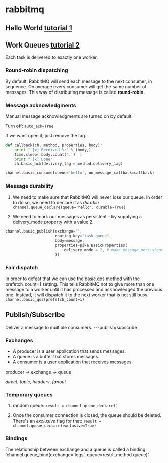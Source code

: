 # rabbitmq

## Hello World   [tutorial 1](https://www.rabbitmq.com/tutorials/tutorial-one-python.html)

## Work Queues   [tutorial 2](https://www.rabbitmq.com/tutorials/tutorial-two-python.html)
Each task is delivered to exactly one worker.

### Round-robin dispatching
By default, RabbitMQ will send each message to the next consumer, in sequence. On average every consumer will get the same number of messages. This way of distributing message is called **round-robin.**

### Message acknowledgments
Manual message acknowledgments are turned on by default.

Turn off:
`auto_ack=True`

If we want open it, just remove the tag.

```python
def callback(ch, method, properties, body):
    print " [x] Received %r" % (body,)
    time.sleep( body.count('.')  )
    print " [x] Done"
    ch.basic_ack(delivery_tag = method.delivery_tag)

channel.basic_consume(queue='hello', on_message_callback=callback)
```

### Message durability
1. We need to make sure that RabbitMQ will never lose our queue. In order to do so, we need to declare it as *durable*
`channel.queue_declare(queue='hello', durable=True)`

2. We need to mark our messages as persistent - by supplying a delivery_mode property with a value 2.
```python
channel.basic_publish(exchange='',
                      routing_key="task_queue",
                      body=message,
                      properties=pika.BasicProperties(
                          delivery_mode = 2, # make message persistent
                      ))
```

### Fair dispatch
In order to defeat that we can use the basic.qos method with the prefetch_count=1 setting. This tells RabbitMQ not to give more than one message to a worker until it has processed and acknowledged the previous one. Instead, it will dispatch it to the next worker that is not still busy.
`channel.basic_qos(prefetch_count=1)`


## Publish/Subscribe
Deliver a message to multiple consumers. ---publish/subscribe

### Exchanges
* A producer is a user application that sends messages.
* A queue is a buffer that stores messages.
* A consumer is a user application that receives messages.

producer -> exchange -> queue

_direct_, _topic_, _headers_, _fanout_

### Temporary queues
1. random queue:
`result = channel.queue_declare()`

2. Once the consumer connection is closed, the queue should be deleted. There's an *exclusive* flag for that:
`result = channel.queue_declare(exclusive=True)`

### Bindings
The relationship between exchange and a queue is called a binding.
'channel.queue_bind(exchange='logs', queue=result.method.queue)'
